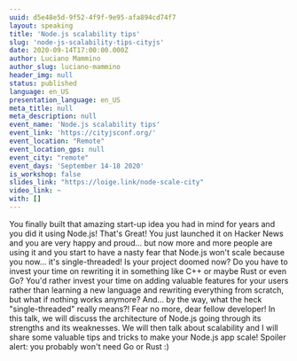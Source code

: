 ```yaml
---
uuid: d5e48e5d-9f52-4f9f-9e95-afa894cd74f7
layout: speaking
title: 'Node.js scalability tips'
slug: 'node-js-scalability-tips-cityjs'
date: 2020-09-14T17:00:00.000Z
author: Luciano Mammino
author_slug: luciano-mammino
header_img: null
status: published
language: en_US
presentation_language: en_US
meta_title: null
meta_description: null
event_name: 'Node.js scalability tips'
event_link: 'https://cityjsconf.org/'
event_location: "Remote"
event_location_gps: null
event_city: "remote"
event_days: 'September 14-18 2020'
is_workshop: false
slides_link: "https://loige.link/node-scale-city"
video_link: ~
with: []
---
```


You finally built that amazing start-up idea you had in mind for years and you did it using Node.js! That's Great! You just launched it on Hacker News and you are very happy and proud... but now more and more people are using it and you start to have a nasty fear that Node.js won't scale because you now... it's single-threaded! Is your project doomed now? Do you have to invest your time on rewriting it in something like C++ or maybe Rust or even Go? You'd rather invest your time on adding valuable features for your users rather than learning a new language and rewriting everything from scratch, but what if nothing works anymore? And... by the way, what the heck "single-threaded" really means?! Fear no more, dear fellow developer! In this talk, we will discuss the architecture of Node.js going through its strengths and its weaknesses. We will then talk about scalability and I will share some valuable tips and tricks to make your Node.js app scale! Spoiler alert: you probably won't need Go or Rust :)